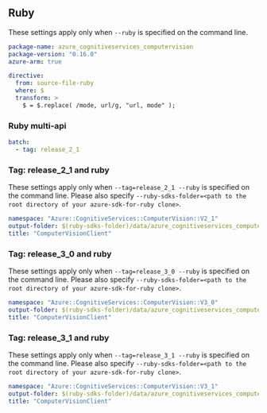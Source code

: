 ## Ruby

These settings apply only when `--ruby` is specified on the command line.

``` yaml
package-name: azure_cognitiveservices_computervision
package-version: "0.16.0"
azure-arm: true

directive:
  from: source-file-ruby
  where: $
  transform: >
    $ = $.replace( /mode, url/g, "url, mode" );
```

### Ruby multi-api

``` yaml $(ruby) && $(multiapi)
batch:
  - tag: release_2_1
```

### Tag: release_2_1 and ruby

These settings apply only when `--tag=release_2_1 --ruby` is specified on the command line.
Please also specify `--ruby-sdks-folder=<path to the root directory of your azure-sdk-for-ruby clone>`.

``` yaml $(tag) == 'release_2_1' && $(ruby)
namespace: "Azure::CognitiveServices::ComputerVision::V2_1"
output-folder: $(ruby-sdks-folder)/data/azure_cognitiveservices_computervision/lib
title: "ComputerVisionClient"
```

### Tag: release_3_0 and ruby

These settings apply only when `--tag=release_3_0 --ruby` is specified on the command line.
Please also specify `--ruby-sdks-folder=<path to the root directory of your azure-sdk-for-ruby clone>`.

``` yaml $(tag) == 'release_3_0' && $(ruby)
namespace: "Azure::CognitiveServices::ComputerVision::V3_0"
output-folder: $(ruby-sdks-folder)/data/azure_cognitiveservices_computervision/lib
title: "ComputerVisionClient"
```

### Tag: release_3_1 and ruby

These settings apply only when `--tag=release_3_1 --ruby` is specified on the command line.
Please also specify `--ruby-sdks-folder=<path to the root directory of your azure-sdk-for-ruby clone>`.

``` yaml $(tag) == 'release_3_1' && $(ruby)
namespace: "Azure::CognitiveServices::ComputerVision::V3_1"
output-folder: $(ruby-sdks-folder)/data/azure_cognitiveservices_computervision/lib
title: "ComputerVisionClient"
```